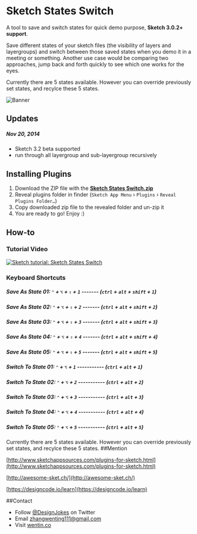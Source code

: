 # Sketch States Switch

A tool to save and switch states for quick demo purpose, **Sketch 3.0.2+ support**. 

Save different states of your sketch files (the visibility of layers and layergroups) and switch between those saved states when you demo it in a meeting or something. 
Another use case would be comparing two approaches, jump back and forth quickly to see which one works for the eyes.

Currently there are 5 states available. However you can override previously set states, and recylce these 5 states. 

![Banner](http://socialbeaker.com/n72//ios-icon//350//Switch-iOS-Icon//attachment//large-Switch-iOS-Icon.png)
## Updates
##### Nov 20, 2014
* Sketch 3.2 beta supported
* run through all layergroup and sub-layergroup recursively

## Installing Plugins
<!-- ### The conventional way: -->

1. Download the ZIP file with the [**Sketch States Switch.zip**](https://github.com/wentin/sketch-states-switch/raw/master/dist/Sketch%20States%20Switch.zip)
2. Reveal plugins folder in finder (`Sketch App Menu` › `Plugins` › `Reveal Plugins Folder…`)
3. Copy downloaded zip file to the revealed folder and un-zip it
4. You are ready to go! Enjoy :)

<!-- 
### The quickest way:
* to be added after sketch toolbox includes this tool -->

## How-to
### Tutorial Video
[![Sketch tutorial: Sketch States Switch](http://img.youtube.com/vi/Vw4VlmA2tIo/0.jpg)](http://www.youtube.com/watch?v=Vw4VlmA2tIo)


### Keyboard Shortcuts
##### Save As State 01:   `⌃` + `⌥` + `⇧` + `1` ------- (`ctrl` + `alt` + `shift` + `1`)
##### Save As State 02:   `⌃` + `⌥` + `⇧` + `2` ------- (`ctrl` + `alt` + `shift` + `2`)
##### Save As State 03:   `⌃` + `⌥` + `⇧` + `3` ------- (`ctrl` + `alt` + `shift` + `3`)
##### Save As State 04:   `⌃` + `⌥` + `⇧` + `4` ------- (`ctrl` + `alt` + `shift` + `4`)
##### Save As State 05:   `⌃` + `⌥` + `⇧` + `5` ------- (`ctrl` + `alt` + `shift` + `5`)
##### Switch To State 01: `⌃` + `⌥` + `1` ----------- (`ctrl` + `alt` + `1`)
##### Switch To State 02: `⌃` + `⌥` + `2` ----------- (`ctrl` + `alt` + `2`)
##### Switch To State 03: `⌃` + `⌥` + `3` ----------- (`ctrl` + `alt` + `3`)
##### Switch To State 04: `⌃` + `⌥` + `4` ----------- (`ctrl` + `alt` + `4`)
##### Switch To State 05: `⌃` + `⌥` + `5` ----------- (`ctrl` + `alt` + `5`)
Currently there are 5 states available. However you can override previously set states, and recylce these 5 states. 
##Mention

[http://www.sketchappsources.com/plugins-for-sketch.html](http://www.sketchappsources.com/plugins-for-sketch.html)

[http://awesome-sket.ch/](http://awesome-sket.ch/)

[https://designcode.io/learn](https://designcode.io/learn)

##Contact

* Follow [@DesignJokes](http://twitter.com/DesignJokes) on Twitter
* Email <zhangwenting111@gmail.com>
* Visit [wentin.co](http://wentin.co)
